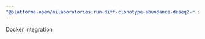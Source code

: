 ```yaml
---
"@platforma-open/milaboratories.run-diff-clonotype-abundance-deseq2-r.software": minor
---
```


Docker integration
